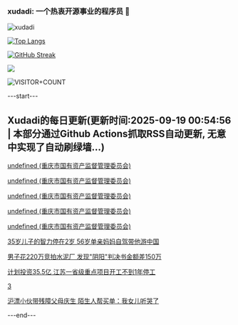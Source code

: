 ### xudadi: 一个热衷开源事业的程序员 👋

![xudadi](https://github-readme-stats-git-masterorgs-github-readme-stats-team.vercel.app/api?username=xudadi)

[![Top Langs](https://github-readme-stats.vercel.app/api/top-langs/?username=xudadi)](https://github.com/anuraghazra/github-readme-stats)

[![GitHub Streak](https://streak-stats.demolab.com?user=xudadi&locale=zh_Hans)](https://git.io/streak-stats)

![](https://raw.githubusercontent.com/xudadi/xudadi/main/assets/github-contribution-grid-snake.svg)

![VISITOR+COUNT](https://komarev.com/ghpvc/?username=xudadi&label=VISITOR+COUNT)


---start---

## Xudadi的每日更新(更新时间:2025-09-19 00:54:56 | 本部分通过Github Actions抓取RSS自动更新, 无意中实现了自动刷绿墙...)

[undefined (重庆市国有资产监督管理委员会)](https://dadilab.github.io/feeds/all.xml)

[undefined (重庆市国有资产监督管理委员会)](https://dadilab.github.io/feeds/all.xml)

[undefined (重庆市国有资产监督管理委员会)](https://dadilab.github.io/feeds/all.xml)

[undefined (重庆市国有资产监督管理委员会)](https://dadilab.github.io/feeds/all.xml)

[undefined (重庆市国有资产监督管理委员会)](https://dadilab.github.io/feeds/all.xml)

[35岁儿子的智力停在2岁 56岁单亲妈妈自驾带他游中国](https://m.163.com/news/article/K9OSFMP50534P59R.html)

[男子花220万竞拍水泥厂 发现"阴阳"判决书金额差150万](https://m.163.com/news/article/K9OT5JGP05561G0D.html)

[计划投资35.5亿 江苏一省级重点项目开工不到1年停工](https://m.163.com/news/article/K9OSP7KK0001899O.html)

[3](https://m.163.com/touch/news/sub/domestic)

[沪漂小伙带残障父母庆生 陌生人帮买单：我女儿听哭了](https://m.163.com/news/article/K9OO7EJE0001899O.html)

---end---
